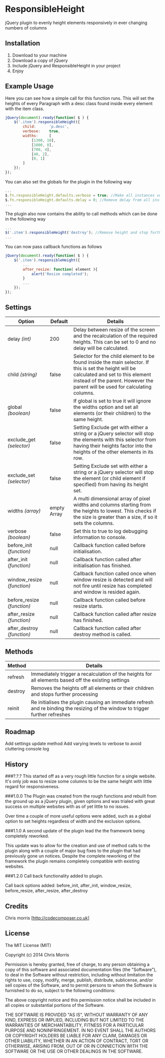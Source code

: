 # ResponsibleHeight
jQuery plugin to evenly height elements responsively in ever changing numbers of columns

## Installation

1. Download to your machine
2. Download a copy of jQuery
3. Include jQuery and ResponsibleHeight in your project
4. Enjoy

## Example Usage

Here you can see how a simple call for this function runs. This will set the heights of every Paragraph with a desc class found inside every element with the item class.
```javascript
jQuery(document).ready(function( $ ) {
	$('.item').responsibleHeight({
		child: 		'p.desc',
    	verbose: 	true,
		widths: 	[
			[1300, 10],
			[1000, 8],
			[700, 4],
			[40, 2],
			[0, 1]
		]
	});
});
```

You can also set the globals for the plugin in the following way
```javascript
...
$.fn.responsibleHeight.defaults.verbose = true; //Make all instances verbose
$.fn.responsibleHeight.defaults.delay = 0; //Remove delay from all instances
...
```

The plugin also now contains the ability to call methods which can be done in the following way
```javascript
...
$('.item').responsibleHeight('destroy'); //Remove height and stop further resizing
...
```

You can now pass callback functions as follows
```javascript
jQuery(document).ready(function( $ ) {
	$('.item').responsibleHeight({
		...
		after_resize: function( element ){
			alert('Resize completed');
		}
		...
	});
});
```

## Settings

Option  | Default | Details
------------- | ------------- | -------------
delay *(int)*  | 200 | Delay between resize of the screen and the recalculation of the required heights. This can be set to 0 and no delay will be calculated.
child *(string)*  | false | Selector for the child element to be found inside the main selector. If this is set the height will be calculated and set to this element instead of the parent. However the parent will be used for calculating columns.
global *(boolean)* | false | If global is set to true it will ignore the widths option and set all elements (or their children) to the same height.
exclude_get *(selector)* | false | Setting Exclude get with either a string or a jQuery selector will stop the elements with this selector from having their heights factor into the heights of the other elements in its row.
exclude_set *(selector)* | false | Setting Exclude set with either a string or a jQuery selector will stop the element (or child element if specified) from having its height set.
widths *(array)* | empty Array | A multi dimensional array of pixel widths and columns starting from the heights to lowest. This checks if the size is greater than a size, if so it sets the columns.
verbose *(boolean)* | false | Set this to true to log debugging information to console.
before_init *(function)* | null | Callback function called before initialisation.
after_init *(function)* | null | Callback function called after initialisation has finished.
window_resize *(function)* | null | Callback function called once when window resize is detected and will not fire until resize has completed and window is resided again.
before_resize *(function)* | null | Callback function called before resize starts.
after_resize *(function)* | null | Callback function called after resize has finished.
after_destroy *(function)* | null | Callback function called after destroy method is called.

## Methods

Method | Details
------------- | -------------
refresh | Immediately trigger a recalculation of the heights for all elements  based off the existing settings 
destroy | Removes the heights off all elements or their children and stops further processing
reinit | Re initialises the plugin causing an immediate refresh and re binding the resizing of the window to trigger further refreshes

## Roadmap

Add settings update method
Add varying levels to verbose to avoid cluttering console log

## History

###?.?.?
This started off as a very rough little function for a single website.
It's only job was to resize some columns to be the same height with little regard for responsiveness.

###1.0.0
The Plugin was created from the rough functions and rebuilt from the ground up as a jQuery plugin, given options and was trialed with great success on multiple websites with as of yet little to no issues.

Over time a couple of more useful options were added, such as a global option to set heights regardless of width and the exclusion options.

###1.1.0
A second update of the plugin lead the the framework being completely reworked.

This update was to allow for the creation and use of method calls to the plugin along with a couple of major bug fixes to the plugin that had previously gone un notices. Despite the complete reworking of the framework the plugin remains completely compatible with existing websites.

###1.2.0
Call back functionality added to plugin.

Call back options added:
before_init, after_init, window_resize, before_resize, after_resize, after_destroy

## Credits

Chris morris [http://codecomposer.co.uk]

## License

The MIT License (MIT)

Copyright (c) 2014 Chris Morris

Permission is hereby granted, free of charge, to any person obtaining a copy
of this software and associated documentation files (the "Software"), to deal
in the Software without restriction, including without limitation the rights
to use, copy, modify, merge, publish, distribute, sublicense, and/or sell
copies of the Software, and to permit persons to whom the Software is
furnished to do so, subject to the following conditions:

The above copyright notice and this permission notice shall be included in all
copies or substantial portions of the Software.

THE SOFTWARE IS PROVIDED "AS IS", WITHOUT WARRANTY OF ANY KIND, EXPRESS OR
IMPLIED, INCLUDING BUT NOT LIMITED TO THE WARRANTIES OF MERCHANTABILITY,
FITNESS FOR A PARTICULAR PURPOSE AND NONINFRINGEMENT. IN NO EVENT SHALL THE
AUTHORS OR COPYRIGHT HOLDERS BE LIABLE FOR ANY CLAIM, DAMAGES OR OTHER
LIABILITY, WHETHER IN AN ACTION OF CONTRACT, TORT OR OTHERWISE, ARISING FROM,
OUT OF OR IN CONNECTION WITH THE SOFTWARE OR THE USE OR OTHER DEALINGS IN THE
SOFTWARE.
